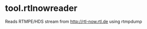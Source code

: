 tool.rtlnowreader
=================

Reads RTMPE/HDS stream from http://rtl-now.rtl.de using rtmpdump
